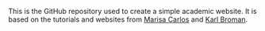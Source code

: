 This is the GitHub repository used to create a simple academic website. It is based on the tutorials and websites from [Marisa Carlos](http://marisacarlos.com/pages/create-simple-academic-website) and [Karl Broman](http://kbroman.org). 

